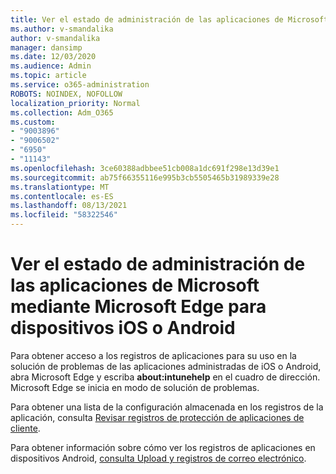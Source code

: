 ```yaml
---
title: Ver el estado de administración de las aplicaciones de Microsoft mediante Microsoft Edge para dispositivos iOS o Android
ms.author: v-smandalika
author: v-smandalika
manager: dansimp
ms.date: 12/03/2020
ms.audience: Admin
ms.topic: article
ms.service: o365-administration
ROBOTS: NOINDEX, NOFOLLOW
localization_priority: Normal
ms.collection: Adm_O365
ms.custom:
- "9003896"
- "9006502"
- "6950"
- "11143"
ms.openlocfilehash: 3ce60388adbbee51cb008a1dc691f298e13d39e1
ms.sourcegitcommit: ab75f66355116e995b3cb5505465b31989339e28
ms.translationtype: MT
ms.contentlocale: es-ES
ms.lasthandoff: 08/13/2021
ms.locfileid: "58322546"
---
```

# <a name="view-the-management-status-of-microsoft-apps-by-using-microsoft-edge-for-ios-or-android-devices"></a>Ver el estado de administración de las aplicaciones de Microsoft mediante Microsoft Edge para dispositivos iOS o Android

Para obtener acceso a los registros de aplicaciones para su uso en la solución de problemas de las aplicaciones administradas de iOS o Android, abra Microsoft Edge y escriba **about:intunehelp** en el cuadro de dirección. Microsoft Edge se inicia en modo de solución de problemas.

Para obtener una lista de la configuración almacenada en los registros de la aplicación, consulta [Revisar registros de protección de aplicaciones de cliente](https://docs.microsoft.com/mem/intune/apps/app-protection-policy-settings-log).

Para obtener información sobre cómo ver los registros de aplicaciones en dispositivos Android, [consulta Upload y registros de correo electrónico](https://docs.microsoft.com/mem/intune/user-help/send-logs-to-your-it-admin-by-email-android).